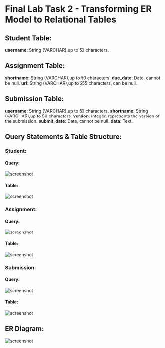 # Final Lab Task 2 - Transforming ER Model to Relational Tables

## Student Table:
**username**: String (VARCHAR),up to 50 characters.
## Assignment Table:
**shortname**: String (VARCHAR),up to 50 characters.
**due_date**: Date, cannot be null.
**url**: String (VARCHAR),up to 255 characters, can be null.
## Submission Table:
**username**: String (VARCHAR),up to 50 characters.
**shortname**: String (VARCHAR),up to 50 characters.
**version**: Integer, represents the version of the submission.
**submit_date**: Date, cannot be null.
**data**: Text.
## Query Statements & Table Structure:
### Student:
#### Query:
![screenshot](Images/Student.png)
#### Table:
![screenshot](Images/Student_tbl.png)
### Assignment:
#### Query:
![screenshot](Images/Assignment.png)
#### Table:
![screenshot](Images/Assignment_tbl.png)
### Submission:
#### Query:
![screenshot](Images/Submission.png)
#### Table:
![screenshot](Images/Submission_tbl.png)
## ER Diagram:
![screenshot](Images/ErDiagram.jpeg)
